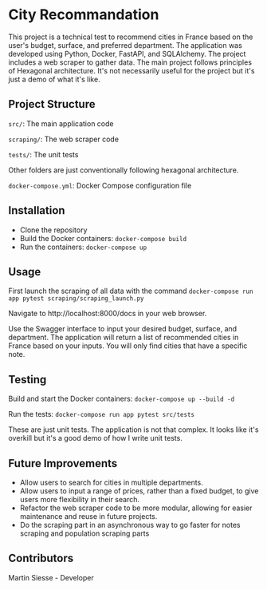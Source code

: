 # City Recommandation
This project is a technical test to recommend cities in France based on the user's budget, surface, and preferred department. The application was developed using Python, Docker, FastAPI, and SQLAlchemy. The project includes a web scraper to gather data.
The main project follows principles of Hexagonal architecture. It's not necessarily useful for the project but it's just a demo of what it's like.

## Project Structure
`src/`: The main application code

`scraping/`: The web scraper code

`tests/`: The unit tests

Other folders are just conventionally following hexagonal architecture.

`docker-compose.yml`: Docker Compose configuration file

## Installation
- Clone the repository
- Build the Docker containers: `docker-compose build`
- Run the containers: `docker-compose up`

## Usage
First launch the scraping of all data with the command `docker-compose run app pytest scraping/scraping_launch.py`


Navigate to http://localhost:8000/docs in your web browser.

Use the Swagger interface to input your desired budget, surface, and department.
The application will return a list of recommended cities in France based on your inputs.
You will only find cities that have a specific note.

## Testing
Build and start the Docker containers: `docker-compose up --build -d`

Run the tests: `docker-compose run app pytest src/tests`

These are just unit tests. The application is not that complex. It looks like it's overkill 
but it's a good demo of how I write unit tests.

## Future Improvements
- Allow users to search for cities in multiple departments.
- Allow users to input a range of prices, rather than a fixed budget, to give users more flexibility in their search.
- Refactor the web scraper code to be more modular, allowing for easier maintenance and reuse in future projects.
- Do the scraping part in an asynchronous way to go faster for notes scraping and population scraping parts

## Contributors
Martin Siesse - Developer
